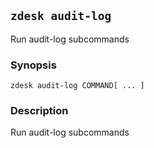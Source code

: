 ## `zdesk audit-log`

Run audit-log subcommands

### Synopsis

    zdesk audit-log COMMAND[ ... ]

### Description

Run audit-log subcommands

